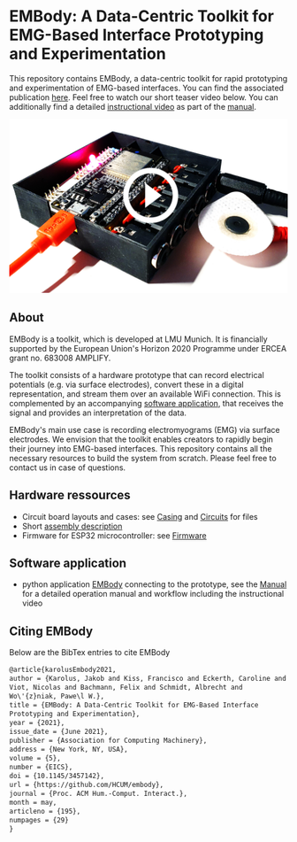 # EMBody: A Data-Centric Toolkit for EMG-Based Interface Prototyping and Experimentation

This repository contains EMBody, a data-centric toolkit for rapid prototyping and experimentation of EMG-based interfaces. You can find the associated publication [here](https://dl.acm.org/doi/10.1145/3457142). Feel free to watch our short teaser video below. You can additionally find a detailed [instructional video](./manual/manual.mp4) as part of the [manual](./manual).

[![System teaser|70%](./prototype_video.png)](https://jakob-karolus.de/publications/karolus21embody.mp4)

## About
EMBody is a toolkit, which is developed at LMU Munich. It is financially supported by the European Union's Horizon 2020 Programme under ERCEA grant no. 683008 AMPLIFY.

The toolkit consists of a hardware prototype that can record electrical potentials (e.g. via surface electrodes), convert these in a digital representation, and stream them over an available WiFi connection. This is complemented by an accompanying [software application](./embody), that receives the signal and provides an interpretation of the data.

EMBody's main use case is recording electromyograms (EMG) via surface electrodes. We envision that the toolkit enables creators to rapidly begin their journey into EMG-based interfaces. This repository contains all the necessary resources to build the system from scratch. Please feel free to contact us in case of questions.

## Hardware ressources
* Circuit board layouts and cases: see [Casing](./casings) and [Circuits](./circuits) for files
* Short [assembly description](./casings)
* Firmware for ESP32 microcontroller: see [Firmware](./esp_firmware)

## Software application
* python application [EMBody](./embody) connecting to the prototype, see the [Manual](./manual) for a detailed operation manual and workflow including the instructional video

## Citing EMBody

Below are the BibTex entries to cite EMBody
```
@article{karolusEmbody2021,
author = {Karolus, Jakob and Kiss, Francisco and Eckerth, Caroline and Viot, Nicolas and Bachmann, Felix and Schmidt, Albrecht and Wo\'{z}niak, Pawe\l W.},
title = {EMBody: A Data-Centric Toolkit for EMG-Based Interface Prototyping and Experimentation},
year = {2021},
issue_date = {June 2021},
publisher = {Association for Computing Machinery},
address = {New York, NY, USA},
volume = {5},
number = {EICS},
doi = {10.1145/3457142},
url = {https://github.com/HCUM/embody},
journal = {Proc. ACM Hum.-Comput. Interact.},
month = may,
articleno = {195},
numpages = {29}
}
```
